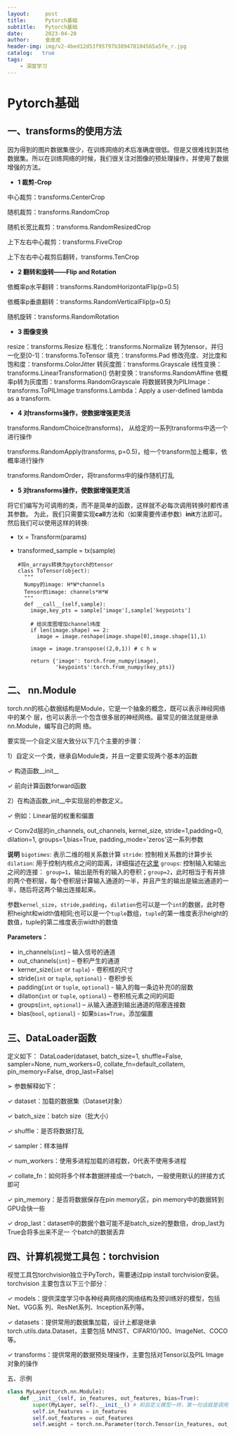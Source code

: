 ```yaml
---
layout:     post
title:      Pytorch基础
subtitle:   Pytorch基础
date:       2023-04-20
author:     金皮皮
header-img: img/v2-4bed12d53f95797b389478104565a5fe_r.jpg
catalog:   true
tags:
    - 深度学习
---
```

# Pytorch基础

## 一、transforms的使用方法

因为得到的图片数据集很少，在训练网络的术后准确度很低。但是又很难找到其他数据集。所以在训练网络的时候，我们很关注对图像的预处理操作，并使用了数据增强的方法。

- **1 裁剪-Crop**

中心裁剪：transforms.CenterCrop

随机裁剪：transforms.RandomCrop

随机长宽比裁剪：transforms.RandomResizedCrop

上下左右中心裁剪：transforms.FiveCrop

上下左右中心裁剪后翻转，transforms.TenCrop

- **2 翻转和旋转——Flip and Rotation**

依概率p水平翻转：transforms.RandomHorizontalFlip(p=0.5)

依概率p垂直翻转：transforms.RandomVerticalFlip(p=0.5)

随机旋转：transforms.RandomRotation

- **3 图像变换**

resize：transforms.Resize
标准化：transforms.Normalize
转为tensor，并归一化至[0-1]：transforms.ToTensor
填充：transforms.Pad
修改亮度、对比度和饱和度：transforms.ColorJitter
转灰度图：transforms.Grayscale
线性变换：transforms.LinearTransformation()
仿射变换：transforms.RandomAffine
依概率p转为灰度图：transforms.RandomGrayscale
将数据转换为PILImage：transforms.ToPILImage
transforms.Lambda：Apply a user-defined lambda as a transform.

- **4 对transforms操作，使数据增强更灵活**

transforms.RandomChoice(transforms)， 从给定的一系列transforms中选一个进行操作

transforms.RandomApply(transforms, p=0.5)，给一个transform加上概率，依概率进行操作

transforms.RandomOrder，将transforms中的操作随机打乱

- **5 对transforms操作，使数据增强更灵活**

将它们编写为可调用的类，而不是简单的函数，这样就不必每次调用转换时都传递其参数。 为此，我们只需要实现**call**方法和（如果需要传递参数）**init**方法即可。 然后我们可以使用这样的转换:

- tx = Transform(params)

- transformed_sample = tx(sample)

  ```
  #将n_arrays转换为pytorch的tensor 
  class ToTensor(object):
    """
    Numpy的image: H*W*channels 
    Tensor的image: channels*H*W
    """
    def __call__(self,sample):
      image,key_pts = sample['image'],sample['keypoints']
      
      # 给灰度图增加channel纬度
      if len(image.shape) == 2:
        image = image.reshape(image.shape[0],image.shape[1],1)
      
      image = image.transpose((2,0,1)) # c h w 
  
      return {'image': torch.from_numpy(image),
              'keypoints':torch.from_numpy(key_pts)}
  ```




## 二、 nn.Module

torch.nn的核心数据结构是Module，它是一个抽象的概念，既可以表示神经网络中的某个 层，也可以表示一个包含很多层的神经网络。最常见的做法就是继承nn.Module，编写自己的网 络。



要实现一个自定义层大致分以下几个主要的步骤：

 1）自定义一个类，继承自Module类，并且一定要实现两个基本的函数 

✓ 构造函数__init__ 

✓ 前向计算函数forward函数

 2）在构造函数_init__中实现层的参数定义。 

✓ 例如：Linear层的权重和偏置 

✓ Conv2d层的in_channels, out_channels, kernel_size, stride=1,padding=0, dilation=1,  groups=1,bias=True, padding_mode='zeros'这一系列参数

**说明**
`bigotimes`: 表示二维的相关系数计算 `stride`: 控制相关系数的计算步长
`dilation`: 用于控制内核点之间的距离，详细描述在[这里](https://github.com/vdumoulin/conv_arithmetic/blob/master/README.md)
`groups`: 控制输入和输出之间的连接： `group=1`，输出是所有的输入的卷积；`group=2`，此时相当于有并排的两个卷积层，每个卷积层计算输入通道的一半，并且产生的输出是输出通道的一半，随后将这两个输出连接起来。

参数`kernel_size`，`stride,padding`，`dilation`也可以是一个`int`的数据，此时卷积height和width值相同;也可以是一个`tuple`数组，`tuple`的第一维度表示height的数值，tuple的第二维度表示width的数值

**Parameters：**

- in_channels(`int`) – 输入信号的通道
- out_channels(`int`) – 卷积产生的通道
- kerner_size(`int` or `tuple`) - 卷积核的尺寸
- stride(`int` or `tuple`, `optional`) - 卷积步长
- padding(`int` or `tuple`, `optional`) - 输入的每一条边补充0的层数
- dilation(`int` or `tuple`, `optional`) – 卷积核元素之间的间距
- groups(`int`, `optional`) – 从输入通道到输出通道的阻塞连接数
- bias(`bool`, `optional`) - 如果`bias=True`，添加偏置

## 三、DataLoader函数

定义如下： DataLoader(dataset, batch_size=1, shuffle=False, sampler=None, num_workers=0,  collate_fn=default_collatem, pin_memory=False, drop_last=False) 

➢ 参数解释如下： 

✓ dataset：加载的数据集（Dataset对象）

 ✓ batch_size：batch size（批大小）

 ✓ shuffle：是否将数据打乱

 ✓ sampler：样本抽样 

✓ num_workers：使用多进程加载的进程数，0代表不使用多进程 

✓ collate_fn：如何将多个样本数据拼接成一个batch，一般使用默认的拼接方式即可 

✓ pin_memory：是否将数据保存在pin memory区，pin memory中的数据转到GPU会快一些

 ✓ drop_last：dataset中的数据个数可能不是batch_size的整数倍，drop_last为True会将多出来不足一 个batch的数据丢弃



## 四、计算机视觉工具包：torchvision 

视觉工具包torchvision独立于PyTorch，需要通过pip install torchvision安装。torchvision 主要包含以下三个部分：

 ✓ models：提供深度学习中各种经典网络的网络结构及预训练好的模型，包括Net、VGG系 列、ResNet系列、Inception系列等。 

✓ datasets：提供常用的数据集加载，设计上都是继承torch.utils.data.Dataset，主要包括 MNIST、CIFAR10/100、ImageNet、COCO等。

 ✓ transforms：提供常用的数据预处理操作，主要包括对Tensor以及PIL Image对象的操作



五、示例

```python
class MyLayer(torch.nn.Module):
    def __init__(self, in_features, out_features, bias=True):
        super(MyLayer, self).__init__() # 和自定义模型一样，第一句话就是调用父类的构造函数
        self.in_features = in_features
        self.out_features = out_features
        self.weight = torch.nn.Parameter(torch.Tensor(in_features, out_features)) # 由于weights是可以训练的，所以使用Parameter来定义。

```

